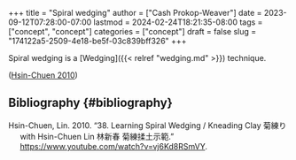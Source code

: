 +++
title = "Spiral wedging"
author = ["Cash Prokop-Weaver"]
date = 2023-09-12T07:28:00-07:00
lastmod = 2024-02-24T18:21:35-08:00
tags = ["concept", "concept"]
categories = ["concept"]
draft = false
slug = "174122a5-2509-4e18-be5f-03c839bff326"
+++

Spiral wedging is a [Wedging]({{< relref "wedging.md" >}}) technique.

(<a href="#citeproc_bib_item_1">Hsin-Chuen 2010</a>)


## Bibliography {#bibliography}

<style>.csl-entry{text-indent: -1.5em; margin-left: 1.5em;}</style><div class="csl-bib-body">
  <div class="csl-entry"><a id="citeproc_bib_item_1"></a>Hsin-Chuen, Lin. 2010. “38. Learning Spiral Wedging / Kneading Clay 菊練り with Hsin-Chuen Lin 林新春 菊練揉土示範.” <a href="https://www.youtube.com/watch?v=vj6Kd8RSmVY">https://www.youtube.com/watch?v=vj6Kd8RSmVY</a>.</div>
</div>
